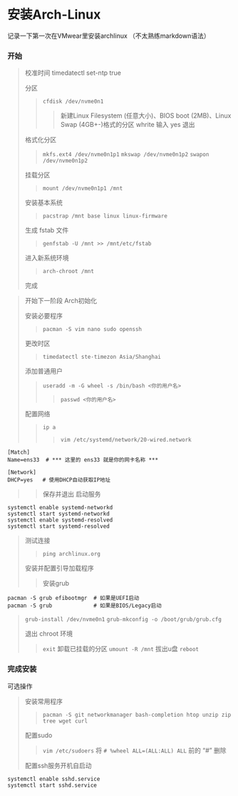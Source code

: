# 安装Arch-Linux
记录一下第一次在VMwear里安装archlinux
（不太熟练markdown语法）

### 开始
>校准时间
    timedatectl set-ntp true
>
>分区
>>`cfdisk /dev/nvme0n1`
>>> 新建Linux Filesystem (任意大小)、BIOS boot (2MB)、Linux Swap (4GB+-)格式的分区
>>> whrite 输入 yes 退出
>
>格式化分区
>>`mkfs.ext4 /dev/nvme0n1p1`
>>`mkswap /dev/nvme0n1p2`
>>`swapon /dev/nvme0n1p2`
>
>挂载分区
>>`mount /dev/nvme0n1p1 /mnt`
>
>安装基本系统
>>`pacstrap /mnt base linux linux-firmware`
>
>生成 fstab 文件
>>`genfstab -U /mnt >> /mnt/etc/fstab`
>
>进入新系统环境
>>`arch-chroot /mnt`
>
>完成

>开始下一阶段 Arch初始化
>
>安装必要程序
>>`pacman -S vim nano sudo openssh`
>
>更改时区
>>`timedatectl ste-timezon Asia/Shanghai`
>
>添加普通用户
>>`useradd -m -G wheel -s /bin/bash <你的用户名>`
>>>`passwd <你的用户名>`
>
>配置网络
>>`ip a`
>>>`vim /etc/systemd/network/20-wired.network`
```
[Match]
Name=ens33  # *** 这里的 ens33 就是你的网卡名称 ***

[Network]
DHCP=yes   # 使用DHCP自动获取IP地址
```
>> 保存并退出
>启动服务
```
systemctl enable systemd-networkd
systemctl start systemd-networkd
systemctl enable systemd-resolved
systemctl start systemd-resolved
```
>测试连接
>>`ping archlinux.org`
>
> 安装并配置引导加载程序
>> 安装grub
```
pacman -S grub efibootmgr  # 如果是UEFI启动
pacman -S grub             # 如果是BIOS/Legacy启动
```
> `grub-install /dev/nvme0n1`
> `grub-mkconfig -o /boot/grub/grub.cfg`
>
>退出 chroot 环境
>>`exit`
>卸载已挂载的分区
>>`umount -R /mnt`
>拔出u盘
>>`reboot`
>
### 完成安装


可选操作
>安装常用程序
>>`pacman -S git networkmanager bash-completion htop unzip zip tree wget curl`
>
>配置sudo
>>`vim /etc/sudoers`
>>将 `# %wheel ALL=(ALL:ALL) ALL` 前的 “#” 删除
>
>配置ssh服务开机自启动
```
systemctl enable sshd.service
systemctl start sshd.service
```
>
